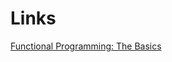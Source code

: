 # Links
[Functional Programming: The Basics](https://dev.to/alhasenzahl/functional-programming-the-basics-4n7?utm_source=digest_mailer&utm_medium=email&utm_campaign=digest_email)
